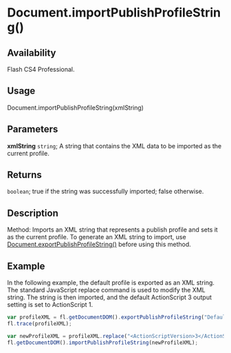 # Document.importPublishProfileString()

## Availability

Flash CS4 Professional.

## Usage

Document.importPublishProfileString(xmlString)

## Parameters

**xmlString** `string`; A string that contains the XML data to be imported as the current profile.

## Returns

`boolean`; true if the string was successfully imported; false otherwise.

## Description

Method: Imports an XML string that represents a publish profile and sets it as the current profile. To generate an XML string to import, use [Document.exportPublishProfileString()](../Document_object/Document66.md) before using this method.

## Example

In the following example, the default profile is exported as an XML string. The standard JavaScript replace command is used to modify the XML string. The string is then imported, and the default ActionScript 3 output setting is set to ActionScript 1.

```javascript
var profileXML = fl.getDocumentDOM().exportPublishProfileString("Default");
fl.trace(profileXML);

var newProfileXML = profileXML.replace("<ActionScriptVersion>3</ActionScriptVersion>", "<ActionScriptVersion>1</ActionScriptVersion>");
fl.getDocumentDOM().importPublishProfileString(newProfileXML);
```
